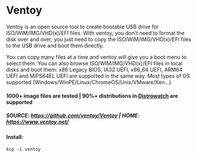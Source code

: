 # Ventoy
Ventoy is an open source tool to create bootable USB drive for ISO/WIM/IMG/VHD(x)/EFI files.
With ventoy, you don't need to format the disk over and over, you just need to copy the ISO/WIM/IMG/VHD(x)/EFI files to the USB drive and boot them directly.        

You can copy many files at a time and ventoy will give you a boot menu to select them.
You can also browse ISO/WIM/IMG/VHD(x)/EFI files in local disks and boot them.
x86 Legacy BIOS, IA32 UEFI, x86_64 UEFI, ARM64 UEFI and MIPS64EL UEFI are supported in the same way.
Most types of OS supported (Windows/WinPE/Linux/ChromeOS/Unix/VMware/Xen...)     

#### 1000+ image files are tested | 90%+ distributions in [Distrowatch](https://distrowatch.com) are supported

##### SOURCE: https://github.com/ventoy/Ventoy | HOME: https://www.ventoy.net/

#### Install:
```
kcp -i ventoy
```
